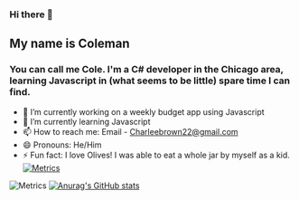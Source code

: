 ### Hi there 👋

## My name is Coleman
### You can call me Cole. I'm a C# developer in the Chicago area, learning Javascript in (what seems to be little) spare time I can find. 


- 🔭 I’m currently working on a weekly budget app using Javascript
- 🌱 I’m currently learning Javascript
- 📫 How to reach me: Email - Charleebrown22@gmail.com 
- 😄 Pronouns: He/Him
- ⚡ Fun fact: I love Olives! I was able to eat a whole jar by myself as a kid. 
[![Metrics](https://github.com/CharleeBrown/CharleeBrown/actions/workflows/MetricCreate.yml/badge.svg)](https://github.com/CharleeBrown/CharleeBrown/actions/workflows/MetricCreate.yml)

![Metrics](https://metrics.lecoq.io/Charleebrown?template=classic&introduction=1&introduction.title=true&config.timezone=America%2FChicago)
[![Anurag's GitHub stats](https://github-readme-stats.vercel.app/api?username=CharleeBrown)](https://github.com/anuraghazra/github-readme-stats)

